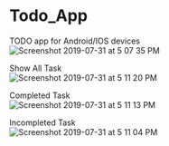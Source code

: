 # Todo_App
TODO app for Android/IOS devices
<br>
![Screenshot 2019-07-31 at 5 07 35 PM](https://user-images.githubusercontent.com/52451910/62209195-9236de80-b3b6-11e9-97c5-e2e68af793b9.png)

Show All Task
<br>
![Screenshot 2019-07-31 at 5 11 20 PM](https://user-images.githubusercontent.com/52451910/62209218-a11d9100-b3b6-11e9-854f-6527c6535b06.png)


Completed Task<br>
![Screenshot 2019-07-31 at 5 11 13 PM](https://user-images.githubusercontent.com/52451910/62209217-a11d9100-b3b6-11e9-89a2-b4e76269864c.png)



Incompleted Task<br>
![Screenshot 2019-07-31 at 5 11 04 PM](https://user-images.githubusercontent.com/52451910/62209216-a084fa80-b3b6-11e9-9962-8b2c9418d28d.png)

